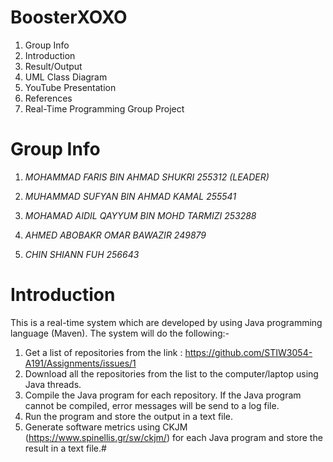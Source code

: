 # BoosterXOXO

1. Group Info  
2. Introduction  
3. Result/Output  
4. UML Class Diagram  
5. YouTube Presentation  
6. References  
7. Real-Time Programming Group Project  

# Group Info

1. *MOHAMMAD FARIS BIN AHMAD SHUKRI 255312 (LEADER)*

2. *MUHAMMAD SUFYAN BIN AHMAD KAMAL 255541*

3. *MOHAMAD AIDIL QAYYUM BIN MOHD TARMIZI 253288*

4. *AHMED ABOBAKR OMAR BAWAZIR  249879*

5. *CHIN SHIANN FUH 256643*

# Introduction
  
This is a real-time system which are developed by using Java programming language (Maven). The system will do the following:-

1. Get a list of repositories from the link : https://github.com/STIW3054-A191/Assignments/issues/1   
2. Download all the repositories from the list to the computer/laptop using Java threads.  
3. Compile the Java program for each repository. If the Java program cannot be compiled, error messages will be send to a log file.  
4. Run the program and store the output in a text file.  
5. Generate software metrics using CKJM (https://www.spinellis.gr/sw/ckjm/) for each Java program and store the result in a text file.#  


